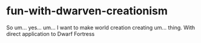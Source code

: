 # fun-with-dwarven-creationism
So um... yes... um... I want to make world creation creating um... thing.  With direct application to Dwarf Fortress
